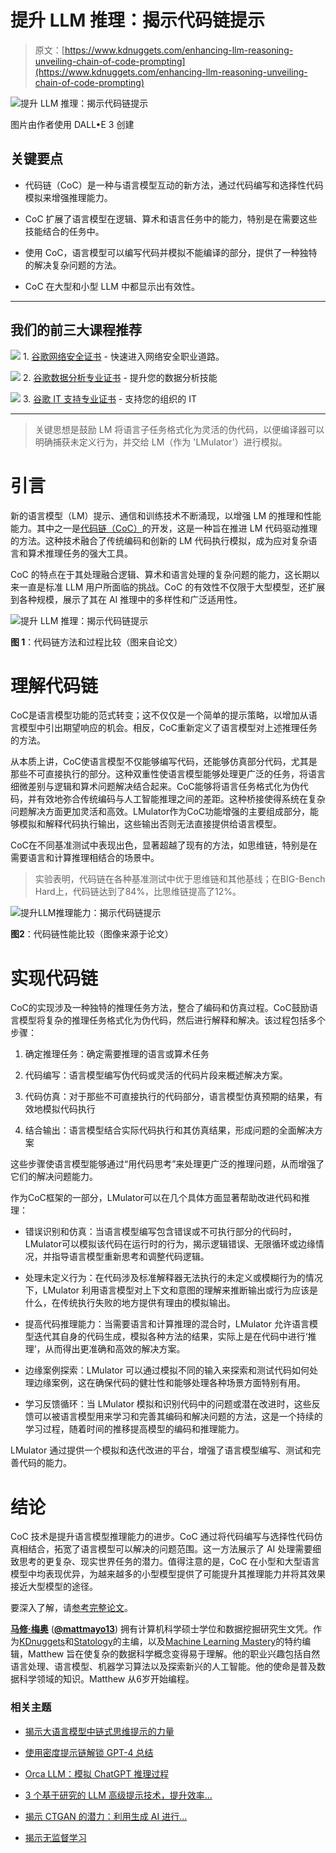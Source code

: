 # 提升 LLM 推理：揭示代码链提示

> 原文：[https://www.kdnuggets.com/enhancing-llm-reasoning-unveiling-chain-of-code-prompting](https://www.kdnuggets.com/enhancing-llm-reasoning-unveiling-chain-of-code-prompting)

![提升 LLM 推理：揭示代码链提示](../Images/d823c899c7e1971459756d0f14197abe.png)

图片由作者使用 DALL•E 3 创建

## 关键要点

+   代码链（CoC）是一种与语言模型互动的新方法，通过代码编写和选择性代码模拟来增强推理能力。

+   CoC 扩展了语言模型在逻辑、算术和语言任务中的能力，特别是在需要这些技能结合的任务中。

+   使用 CoC，语言模型可以编写代码并模拟不能编译的部分，提供了一种独特的解决复杂问题的方法。

+   CoC 在大型和小型 LLM 中都显示出有效性。

* * *

## 我们的前三大课程推荐

![](../Images/0244c01ba9267c002ef39d4907e0b8fb.png) 1\. [谷歌网络安全证书](https://www.kdnuggets.com/google-cybersecurity) - 快速进入网络安全职业道路。

![](../Images/e225c49c3c91745821c8c0368bf04711.png) 2\. [谷歌数据分析专业证书](https://www.kdnuggets.com/google-data-analytics) - 提升您的数据分析技能

![](../Images/0244c01ba9267c002ef39d4907e0b8fb.png) 3\. [谷歌 IT 支持专业证书](https://www.kdnuggets.com/google-itsupport) - 支持您的组织的 IT

* * *

> 关键思想是鼓励 LM 将语言子任务格式化为灵活的伪代码，以便编译器可以明确捕获未定义行为，并交给 LM（作为 'LMulator'）进行模拟。

# 引言

新的语言模型（LM）提示、通信和训练技术不断涌现，以增强 LM 的推理和性能能力。其中之一是[代码链（CoC）](https://arxiv.org/abs/2312.04474)的开发，这是一种旨在推进 LM 代码驱动推理的方法。这种技术融合了传统编码和创新的 LM 代码执行模拟，成为应对复杂语言和算术推理任务的强大工具。

CoC 的特点在于其处理融合逻辑、算术和语言处理的复杂问题的能力，这长期以来一直是标准 LLM 用户所面临的挑战。CoC 的有效性不仅限于大型模型，还扩展到各种规模，展示了其在 AI 推理中的多样性和广泛适用性。

![提升 LLM 推理：揭示代码链提示](../Images/32bcfb05aca53e28692305b6b6e913b8.png)

**图 1**：代码链方法和过程比较（图来自论文）

# 理解代码链

CoC是语言模型功能的范式转变；这不仅仅是一个简单的提示策略，以增加从语言模型中引出期望响应的机会。相反，CoC重新定义了语言模型对上述推理任务的方法。

从本质上讲，CoC使语言模型不仅能够编写代码，还能够仿真部分代码，尤其是那些不可直接执行的部分。这种双重性使语言模型能够处理更广泛的任务，将语言细微差别与逻辑和算术问题解决结合起来。CoC能够将语言任务格式化为伪代码，并有效地弥合传统编码与人工智能推理之间的差距。这种桥接使得系统在复杂问题解决方面更加灵活和高效。LMulator作为CoC功能增强的主要组成部分，能够模拟和解释代码执行输出，这些输出否则无法直接提供给语言模型。

CoC在不同基准测试中表现出色，显著超越了现有的方法，如思维链，特别是在需要语言和计算推理相结合的场景中。

> 实验表明，代码链在各种基准测试中优于思维链和其他基线；在BIG-Bench Hard上，代码链达到了84%，比思维链提高了12%。

![提升LLM推理能力：揭示代码链提示](../Images/882f6a27df262eaef84a64624292c6e3.png)

**图2**：代码链性能比较（图像来源于论文）

# 实现代码链

CoC的实现涉及一种独特的推理任务方法，整合了编码和仿真过程。CoC鼓励语言模型将复杂的推理任务格式化为伪代码，然后进行解释和解决。该过程包括多个步骤：

1.  确定推理任务：确定需要推理的语言或算术任务

1.  代码编写：语言模型编写伪代码或灵活的代码片段来概述解决方案。

1.  代码仿真：对于那些不可直接执行的代码部分，语言模型仿真预期的结果，有效地模拟代码执行

1.  结合输出：语言模型结合实际代码执行和其仿真结果，形成问题的全面解决方案

这些步骤使语言模型能够通过“用代码思考”来处理更广泛的推理问题，从而增强了它们的解决问题能力。

作为CoC框架的一部分，LMulator可以在几个具体方面显著帮助改进代码和推理：

+   错误识别和仿真：当语言模型编写包含错误或不可执行部分的代码时，LMulator可以模拟该代码在运行时的行为，揭示逻辑错误、无限循环或边缘情况，并指导语言模型重新思考和调整代码逻辑。

+   处理未定义行为：在代码涉及标准解释器无法执行的未定义或模糊行为的情况下，LMulator 利用语言模型对上下文和意图的理解来推断输出或行为应该是什么，在传统执行失败的地方提供有理由的模拟输出。

+   提高代码推理能力：当需要语言和计算推理的混合时，LMulator 允许语言模型迭代其自身的代码生成，模拟各种方法的结果，实际上是在代码中进行‘推理’，从而得出更准确和高效的解决方案。

+   边缘案例探索：LMulator 可以通过模拟不同的输入来探索和测试代码如何处理边缘案例，这在确保代码的健壮性和能够处理各种场景方面特别有用。

+   学习反馈循环：当 LMulator 模拟和识别代码中的问题或潜在改进时，这些反馈可以被语言模型用来学习和完善其编码和解决问题的方法，这是一个持续的学习过程，随着时间的推移提高模型的编码和推理能力。

LMulator 通过提供一个模拟和迭代改进的平台，增强了语言模型编写、测试和完善代码的能力。

# 结论

CoC 技术是提升语言模型推理能力的进步。CoC 通过将代码编写与选择性代码仿真相结合，拓宽了语言模型可以解决的问题范围。这一方法展示了 AI 处理需要细致思考的更复杂、现实世界任务的潜力。值得注意的是，CoC 在小型和大型语言模型中均表现优异，为越来越多的小型模型提供了可能提升其推理能力并将其效果接近大型模型的途径。

要深入了解，请[参考完整论文](https://arxiv.org/abs/2312.04474)。

[](https://www.linkedin.com/in/mattmayo13/)****[马修·梅奥](https://www.kdnuggets.com/wp-content/uploads/./profile-pic.jpg)**** ([**@mattmayo13**](https://twitter.com/mattmayo13)) 拥有计算机科学硕士学位和数据挖掘研究生文凭。作为[KDnuggets](https://www.kdnuggets.com/)和[Statology](https://www.statology.org/)的主编，以及[Machine Learning Mastery](https://machinelearningmastery.com/)的特约编辑，Matthew 旨在使复杂的数据科学概念变得易于理解。他的职业兴趣包括自然语言处理、语言模型、机器学习算法以及探索新兴的人工智能。他的使命是普及数据科学领域的知识。Matthew 从6岁开始编程。

### 相关主题

+   [揭示大语言模型中链式思维提示的力量](https://www.kdnuggets.com/2023/07/power-chain-thought-prompting-large-language-models.html)

+   [使用密度提示链解锁 GPT-4 总结](https://www.kdnuggets.com/unlocking-gpt-4-summarization-with-chain-of-density-prompting)

+   [Orca LLM：模拟 ChatGPT 推理过程](https://www.kdnuggets.com/2023/06/orca-llm-reasoning-processes-chatgpt.html)

+   [3 个基于研究的 LLM 高级提示技术，提升效率…](https://www.kdnuggets.com/3-research-driven-advanced-prompting-techniques-for-llm-efficiency-and-speed-optimization)

+   [揭示 CTGAN 的潜力：利用生成 AI 进行…](https://www.kdnuggets.com/2023/04/unveiling-potential-ctgan-harnessing-generative-ai-synthetic-data.html)

+   [揭示无监督学习](https://www.kdnuggets.com/unveiling-unsupervised-learning)
